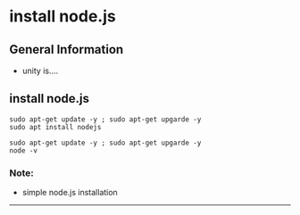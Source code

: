 # install node.js

## General Information
* unity is....

## install node.js
```
sudo apt-get update -y ; sudo apt-get upgarde -y
sudo apt install nodejs

sudo apt-get update -y ; sudo apt-get upgarde -y
node -v
```

### Note: 
   * simple node.js installation 

------
